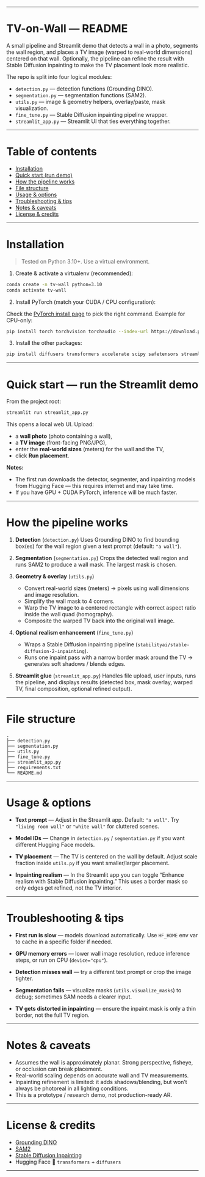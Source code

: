 
---

# TV-on-Wall — README

A small pipeline and Streamlit demo that detects a wall in a photo, segments the wall region, and places a TV image (warped to real-world dimensions) centered on that wall.
Optionally, the pipeline can refine the result with Stable Diffusion inpainting to make the TV placement look more realistic.

The repo is split into four logical modules:

* `detection.py` — detection functions (Grounding DINO).
* `segmentation.py` — segmentation functions (SAM2).
* `utils.py` — image & geometry helpers, overlay/paste, mask visualization.
* `fine_tune.py` — Stable Diffusion inpainting pipeline wrapper.
* `streamlit_app.py` — Streamlit UI that ties everything together.

---

# Table of contents

* [Installation](#installation)
* [Quick start (run demo)](#quick-start-run-demo)
* [How the pipeline works](#how-the-pipeline-works)
* [File structure](#file-structure)
* [Usage & options](#usage--options)
* [Troubleshooting & tips](#troubleshooting--tips)
* [Notes & caveats](#notes--caveats)
* [License & credits](#license--credits)

---

# Installation

> Tested on Python 3.10+. Use a virtual environment.

1. Create & activate a virtualenv (recommended):

```bash
conda create -n tv-wall python=3.10
conda activate tv-wall
```

2. Install PyTorch (match your CUDA / CPU configuration):

Check the [PyTorch install page](https://pytorch.org/get-started/locally/) to pick the right command. Example for CPU-only:

```bash
pip install torch torchvision torchaudio --index-url https://download.pytorch.org/whl/cpu
```

3. Install the other packages:

```bash
pip install diffusers transformers accelerate scipy safetensors streamlit opencv-python pillow numpy
```

---

# Quick start — run the Streamlit demo

From the project root:

```bash
streamlit run streamlit_app.py
```

This opens a local web UI. Upload:

* a **wall photo** (photo containing a wall),
* a **TV image** (front-facing PNG/JPG),
* enter the **real-world sizes** (meters) for the wall and the TV,
* click **Run placement**.

**Notes:**

* The first run downloads the detector, segmenter, and inpainting models from Hugging Face — this requires internet and may take time.
* If you have GPU + CUDA PyTorch, inference will be much faster.

---

# How the pipeline works

1. **Detection** (`detection.py`)
   Uses Grounding DINO to find bounding box(es) for the wall region given a text prompt (default: `"a wall"`).

2. **Segmentation** (`segmentation.py`)
   Crops the detected wall region and runs SAM2 to produce a wall mask. The largest mask is chosen.

3. **Geometry & overlay** (`utils.py`)

   * Convert real-world sizes (meters) → pixels using wall dimensions and image resolution.
   * Simplify the wall mask to 4 corners.
   * Warp the TV image to a centered rectangle with correct aspect ratio inside the wall quad (homography).
   * Composite the warped TV back into the original wall image.

4. **Optional realism enhancement** (`fine_tune.py`)

   * Wraps a Stable Diffusion inpainting pipeline (`stabilityai/stable-diffusion-2-inpainting`).
   * Runs one inpaint pass with a narrow border mask around the TV → generates soft shadows / blends edges.

5. **Streamlit glue** (`streamlit_app.py`)
   Handles file upload, user inputs, runs the pipeline, and displays results (detected box, mask overlay, warped TV, final composition, optional refined output).

---

# File structure

```
.
├── detection.py
├── segmentation.py
├── utils.py
├── fine_tune.py
├── streamlit_app.py
├── requirements.txt
└── README.md
```

---

# Usage & options

* **Text prompt** — Adjust in the Streamlit app. Default: `"a wall"`. Try `"living room wall"` or `"white wall"` for cluttered scenes.

* **Model IDs** — Change in `detection.py` / `segmentation.py` if you want different Hugging Face models.

* **TV placement** — The TV is centered on the wall by default. Adjust scale fraction inside `utils.py` if you want smaller/larger placement.

* **Inpainting realism** — In the Streamlit app you can toggle “Enhance realism with Stable Diffusion inpainting.” This uses a border mask so only edges get refined, not the TV interior.

---

# Troubleshooting & tips

* **First run is slow** — models download automatically. Use `HF_HOME` env var to cache in a specific folder if needed.

* **GPU memory errors** — lower wall image resolution, reduce inference steps, or run on CPU (`device="cpu"`).

* **Detection misses wall** — try a different text prompt or crop the image tighter.

* **Segmentation fails** — visualize masks (`utils.visualize_masks`) to debug; sometimes SAM needs a clearer input.

* **TV gets distorted in inpainting** — ensure the inpaint mask is only a thin border, not the full TV region.

---

# Notes & caveats

* Assumes the wall is approximately planar. Strong perspective, fisheye, or occlusion can break placement.
* Real-world scaling depends on accurate wall and TV measurements.
* Inpainting refinement is limited: it adds shadows/blending, but won’t always be photoreal in all lighting conditions.
* This is a prototype / research demo, not production-ready AR.

---

# License & credits

* [Grounding DINO](https://github.com/IDEA-Research/GroundingDINO)
* [SAM2](https://ai.meta.com/sam/)
* [Stable Diffusion Inpainting](https://huggingface.co/stabilityai/stable-diffusion-2-inpainting)
* Hugging Face 🤗 `transformers` + `diffusers`

---